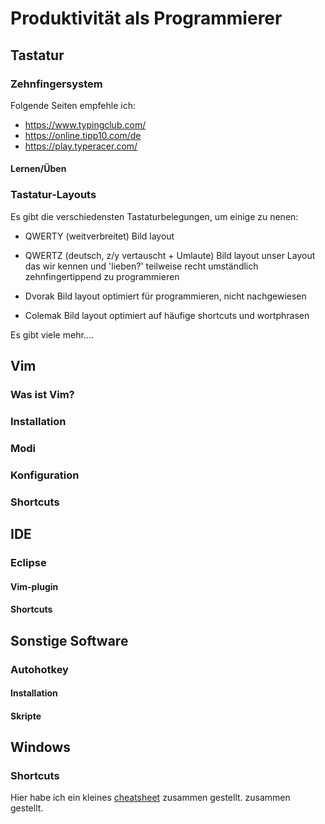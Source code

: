 # Produktivität als Programmierer

## Tastatur
### Zehnfingersystem
Folgende Seiten empfehle ich:
- https://www.typingclub.com/
- https://online.tipp10.com/de
- https://play.typeracer.com/

#### Lernen/Üben
### Tastatur-Layouts
Es gibt die verschiedensten Tastaturbelegungen, um einige zu nenen:
- QWERTY (weitverbreitet)
    Bild layout
- QWERTZ (deutsch, z/y vertauscht + Umlaute)
    Bild layout unser Layout das wir kennen und 'lieben?' teilweise recht umständlich zehnfingertippend zu programmieren
- Dvorak
    Bild layout optimiert für programmieren, nicht  nachgewiesen 

- Colemak
    Bild layout optimiert auf häufige shortcuts und wortphrasen 

Es gibt viele mehr....    



## Vim 
### Was ist Vim?
### Installation
### Modi
### Konfiguration
### Shortcuts

## IDE
### Eclipse
#### Vim-plugin
#### Shortcuts

## Sonstige Software
### Autohotkey
#### Installation
#### Skripte

## Windows
### Shortcuts
Hier habe ich ein kleines [cheatsheet](/downloads/Level-Design.pdf) zusammen gestellt. zusammen gestellt.

